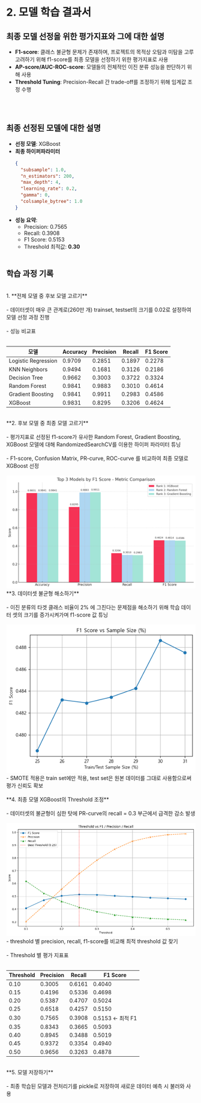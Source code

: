 # 2. 모델 학습 결과서

## 최종 모델 선정을 위한 평가지표와 그에 대한 설명

- **F1-score**: 클래스 불균형 문제가 존재하며, 프로젝트의 목적상 오탐과 미탐을 고루 고려하기 위해 f1-score를 최종 모델을 선정하기 위한 평가지표로 사용<br>
- **AP-score/AUC-ROC-score**: 모델들의 전체적인 이진 분류 성능을 판단하기 위해 사용<br>
- **Threshold Tuning**: Precision-Recall 간 trade-off를 조정하기 위해 임계값 조정 수행

<br/><br/>

## 최종 선정된 모델에 대한 설명

- **선정 모델**: XGBoost
- **최종 하이퍼파라미터**
  ```json
  {
    "subsample": 1.0,
    "n_estimators": 200,
    "max_depth": 4,
    "learning_rate": 0.2,
    "gamma": 0,
    "colsample_bytree": 1.0
  }
  ```
- **성능 요약**:
  - Precision: 0.7565
  - Recall: 0.3908
  - F1 Score: 0.5153
  - Threshold 최적값: **0.30**
<br/><br/>
## 학습 과정 기록
<br/>
1. **전체 모델 중 후보 모델 고르기**<br><br>
- 데이터셋이 매우 큰 관계로(260만 개) trainset, testset의 크기를 0.02로 설정하여 모델 선정 과정 진행<br><br>
- 성능 비교표<br><br>

| 모델               | Accuracy | Precision | Recall  | F1 Score |
|--------------------|----------|-----------|---------|----------|
| Logistic Regression | 0.9709   | 0.2851    | 0.1897  | 0.2278   |
| KNN Neighbors       | 0.9494   | 0.1681    | 0.3126  | 0.2186   |
| Decision Tree       | 0.9662   | 0.3003    | 0.3722  | 0.3324   |
| Random Forest       | 0.9841   | 0.9883    | 0.3010  | 0.4614   |
| Gradient Boosting   | 0.9841   | 0.9911    | 0.2983  | 0.4586   |
| XGBoost             | 0.9831   | 0.8295    | 0.3206  | 0.4624   |
<br/>
**2. 후보 모델 중 최종 모델 고르기**<br><br>
- 평가지표로 선정된 f1-score가 유사한 Random Forest, Gradient Boosting, XGBoost 모델에 대해 RandomizedSearchCV를 이용한 하이퍼 파라미터 튜닝<br><br>
- F1-score, Confusion Matrix, PR-curve, ROC-curve 를 비교하여 최종 모델로 XGBoost 선정<br><br>
  <img src='../readme_img/F1score비교.png'>
<br/>
**3. 데이터셋 불균형 해소하기**<br><br>
-  이진 분류의 타겟 클래스 비율이 2% 에 그친다는 문제점을 해소하기 위해 학습 데이터 셋의 크기를 증가시켜가며 f1-score 값 튜닝<br><br>
  <img src='../readme_img/XGB boost - F1 score vs Sample size.png'>
- SMOTE 적용은 train set에만 적용, test set은 원본 데이터를 그대로 사용함으로써 평가 신뢰도 확보<br>
<br/>
**4. 최종 모델 XGBoost의 Threshold 조정** <br><br>
- 데이터셋의 불균형이 심한 탓에 PR-curve의 recall = 0.3 부근에서 급격한 감소 발생<br><br>
  <img src='../readme_img/XGBoost-Threshold vs F1_precision_recall.png'>
- threshold 별 precision, recall, f1-score를 비교해 최적 threshold 값 찾기<br><br>
- Threshold 별 평가 지표표<br><br>

| Threshold	|  Precision	|  Recall	|  F1 Score
|-----------|----------|-----------|---------|
| 0.10	|  0.3005	|  0.6161	|  0.4040  |
| 0.15	|  0.4196	|  0.5336	|  0.4698  |
| 0.20	|  0.5387	|  0.4707	|  0.5024  |
| 0.25	|  0.6518	|  0.4257	|  0.5150  |
| 0.30	|  0.7565	|  0.3908	|  0.5153 ← 최적 F1  |
| 0.35	|  0.8343	|  0.3665	|  0.5093  |
| 0.40	|  0.8945	|  0.3488	|  0.5019  |
| 0.45	|  0.9372	|  0.3354	|  0.4940  |
| 0.50	|  0.9656	|  0.3263	|  0.4878  |
<br/>
**5. 모델 저장하기**<br><br>
- 최종 학습된 모델과 전처리기를 pickle로 저장하여 새로운 데이터 예측 시 불러와 사용 

